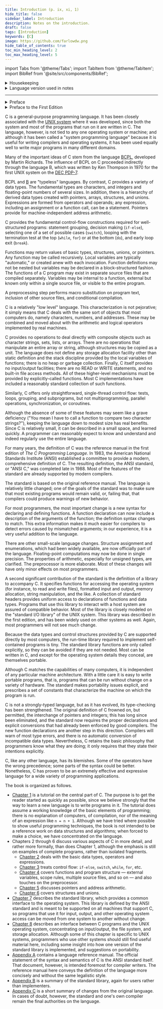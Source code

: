 ```yaml
---
title: Introduction (p. ix, xi, 1)
hide_title: false
sidebar_label: Introduction
description: Notes on the introduction.
draft: false
tags: [Introduction]
keywords: [C]
image: https://github.com/farlowdw.png
hide_table_of_contents: true
toc_min_heading_level: 2
toc_max_heading_level: 5
---
```


import Tabs from '@theme/Tabs';
import TabItem from '@theme/TabItem';
import BibRef from '@site/src/components/BibRef';

<details className='dwfDetails'><summary> Housekeeping</summary>

The original text has been reproduced in these notes, but comments (like this one) stand out as so-called [details](https://docusaurus.io/docs/markdown-features#details) and/or [admonitions](https://docusaurus.io/docs/markdown-features/admonitions). They are my own thoughts/perspectives.

</details>

<details className='dwfDetails'><summary> Language version used in notes</summary>

When running code samples from the book as well as my own experiments, I have used the `cc` program, where `cc --version` currently (Jan 30, 2023) gives me the following:

```
Apple clang version 14.0.0 (clang-1400.0.29.102)
Target: x86_64-apple-darwin21.6.0
Thread model: posix
InstalledDir: /Library/Developer/CommandLineTools/usr/bin
```

But what language version and standard are being used? As [this post](https://stackoverflow.com/a/53063656/5209533) details, we can use the following minimal test program to discover the details for ourselves:

```c title="details.c"
#include <stdio.h>

int main(void) {
#ifdef __STDC_VERSION__
    printf("__STDC_VERSION__ = %ld \n", __STDC_VERSION__);
#endif
#ifdef __STRICT_ANSI__
    puts("__STRICT_ANSI__");
#endif
    return 0;
}
```

Compiling `details.c` and running the executable (i.e., `cc details.c && ./a.out`) prints the following to standard output: `__STDC_VERSION__ = 201710`. Hence, C17 is the default language standard being used by `cc`. Of course, the language standard for C89 (when Kernighan and Ritchie authored the book) is quite different than C17 &#8212; differences have been remarked upon as appropriate (for my own uses).

To use `cc` in all its original glory (i.e., where the C89 language standard is being used), one can use `cc -ansi ...` or `cc -std=c89 ...` (they're equivalent).

</details>

---

<details><summary> Preface</summary>

The computing world has undergone a revolution since the publication of
*The C Programming Language* in 1978. Big computers are much bigger, and
personal computers have capabilities that rival the mainframes of a decade ago.
During this time, C has changed too, although only modestly, and it has spread
far beyond its origins as the language of the UNIX operating system.

The growing popularity of C, the changes in the language over the years,
and the creation of compilers by groups not involved in its design, combined to
demonstrate a need for a more precise and more contemporary definition of the
language than the first edition of this book provided. In 1983, the [American
National Standards Institute (ANSI)](https://en.wikipedia.org/wiki/American_National_Standards_Institute) established a committee whose goal was to
produce "an unambiguous and machine-independent definition of the language
C," while still retaining its spirit. The result is the ANSI standard for C.

The standard formalizes constructions that were hinted at but not described
in the first edition, particularly [structure assignment](https://en.wikipedia.org/wiki/Struct_(C_programming_language)) and [enumerations](https://en.wikipedia.org/wiki/Enumerated_type#C). It provides
a new form of function declaration that permits cross-checking of definition
with use. It specifies a standard library, with an extensive set of functions
for performing input and output, memory management, string manipulation,
and similar tasks. It makes precise the behavior of features that were not
spelled out in the original definition, and at the same time states explicitly
which aspects of the language remain machine-dependent.

This second edition of *The C Programming Language* describes C as defined
by the ANSI standard. Although we have noted the places where the language
has evolved, we have chosen to write exclusively in the new form. For the most
part, this makes no significant difference; the most visible change is the new
form of function declaration and definition. Modern compilers already support
most features of the standard.

We have tried to retain the brevity of the first edition. C is not a big
language, and it is not well served by a big book. We have improved the exposition
of critical features, such as [pointers](https://en.wikipedia.org/wiki/Pointer_(computer_programming)), that are central to C programming.
We have refined the original examples, and have added new examples in several
chapters. For instance, the treatment of complicated declarations is augmented
by programs that convert declarations into words and vice versa. As before, all
examples have been tested directly from the text, which is in machine-readable
form.

- [Appendix A](/docs/c-programming-language/book-notes/appendix-a-reference-manual), the reference manual, is not the standard, but our attempt to
convey the essentials of the standard in a smaller space. It is meant for easy
comprehension by programmers, but not as a definition for compiler writers &#8212; that
role properly belongs to the standard itself.
- [Appendix B](/docs/c-programming-language/book-notes/appendix-b-standard-library) is a summary of
the facilities of the standard library. It too is meant for reference by programmers,
not implementers.
- [Appendix C](/docs/c-programming-language/book-notes/appendix-c-summary-of-changes) is a concise summary of the changes from the original version.

As we said in the preface to the first edition, C "wears well as one's experience
with it grows." With a decade more experience, we still feel that way.
We hope that this book will help you to learn C and to use it well.

We are deeply indebted to friends who helped us to produce this second edition.
Jon Bentley, Doug Gwyn, Doug Mcilroy, Peter Nelson, and Rob Pike
gave us perceptive comments on almost every page of draft manuscripts. We
are grateful for careful reading by Al Aho, Dennis Allison, Joe Campbell, G. R.
Emlin, Karen Fortgang, Allen Holub, Andrew Hume, Dave Kristol, John
Linderman, Dave Prosser, Gene Spafford, and Chris Van Wyk. We also
received helpful suggestions from Bill Cheswick, Mark Kernighan, Andy
Koenig, Robin Lake, Tom London, Jim Reeds, Clovis Tondo, and Peter Weinberger.
Dave Prosser answered many detailed questions about the ANSI standard.
We used Bjarne Stroustrup's C++ translator extensively for local testing
of our programs, and Pave Kristof provided us with an ANSI C compiler for
final testing; Rich Drechsler helped greatly with typesetting.

Our sincere thanks to all.

</details>

<details><summary> Preface to the First Edition</summary>

C is a general-purpose programming language which features economy of
expression, modern control flow and data structures, and a rich set of operators.
C is not a "very high level" language, nor a "big" one, and is not specialized to
any particular area of application. But its absence of restrictions and its generality
make it more convenient and effective for many tasks than supposedly
more powerful languages.

C was originally designed for and implemented on the UNIX operating system
on the [DEC PDP-11](https://en.wikipedia.org/wiki/PDP-11), by Dennis Ritchie. The operating system, the C com·
piler, and essentially all UNIX applications programs (including all of the
software used to prepare this book) are written in C. Production compilers also
exist for several other machines, including the [IBM System/370](https://en.wikipedia.org/wiki/IBM_System/370), the 
[Honeywell 6000](https://en.wikipedia.org/wiki/Honeywell_6000_series), and the [Interdata 8/32](https://en.wikipedia.org/wiki/Interdata_7/32_and_8/32). C is not tied to any particular hardware or system,
however, and it is easy to write programs that will run without change on
any machine that supports C.

This book is meant to help the reader learn how to program in C. It contains
a tutorial introduction to get new users started as soon as possible,
separate chapters on each major feature, and a reference manual. Most of the
treatment is based on reading, writing and revising examples, rather than on
mere statements of rules. For the most part, the examples are complete, real
programs, rather than isolated fragments. All examples have been tested
directly from the text, which is in machine-readable form. Besides showing how
to make effective use of the language, we have also tried where possible to illustrate
useful algorithms and principles of good style and sound design.

The book is not an introductory programming manual; it assumes some familiarity
with basic programming concepts like variables, assignment statements,
loops, and functions. Nonetheless, a novice programmer should be able to read
along and pick up the language, although access to a more knowledgeable colleague
will help.

In our experience, C has proven to be a pleasant, expressive, and versatile
language for a wide variety of programs. It is easy to learn, and it wears well
as one's experience with it grows. We hope that this book will help you to use it
well.

The thoughtful criticisms and suggestions of many friends and colleagues
have added greatly to this book and to our pleasure in writing it. In particular,
Mike Bianchi, Jim Blue, Stu Feldman, Doug Mcilroy, Bill Roome, Bob Rosin,
and Larry Rosier all read multiple versions with care. We are also indebted to
Al Aho, Steve Bourne, Dan Dvorak, Chuck Haley, Debbie Haley, Marion
Harris, Rick Holt, Steve Johnson, John Mashey, Bob Mitze, Ralph Muha, Peter
Nelson, Elliot Pinson, Bill Plauger, Jerry Spivack, Ken Thompson, and Peter
Weinberger for helpful comments at various stages, and to Mike Lesk and Joe
Ossanna for invaluable assistance with typesetting.

</details>

C is a general-purpose programming language. It has been closely associated
with the [UNIX system](https://en.wikipedia.org/wiki/Unix) where it was developed, since both the system and
most of the programs that run on it are written in C. The language, however, is
not tied to any one operating system or machine; and although it has been
called a "system programming language" because it is useful for writing compilers
and operating systems, it has been used equally well to write major programs
in many different domains.

Many of the important ideas of C stem from the language [BCPL](https://en.wikipedia.org/wiki/BCPL), developed
by Martin Richards. The influence of BCPL on C proceeded indirectly through
the language B, which was written by Ken Thompson in 1970 for the first
UNIX system on the [DEC PDP-7](https://en.wikipedia.org/wiki/PDP-7).

BCPL and [B](https://en.wikipedia.org/wiki/B_(programming_language)) are "typeless" languages. By contrast, C provides a variety of
data types. The fundamental types are characters, and integers and floating-point
numbers of several sizes. In addition, there is a hierarchy of derived data
types created with pointers, arrays, structures, and unions. Expressions are
formed from operators and operands; any expression, including an assignment or
a function call, can be a statement. Pointers provide for machine-independent
address arithmetic.

C provides the fundamental control-flow constructions required for well-structured
programs: statement grouping, decision making (`if-else`), selecting
one of a set of possible cases (`switch`), looping with the termination test at the
top (`while`, `for`) or at the bottom (`do`), and early loop exit (`break`).

Functions may return values of basic types, structures, unions, or pointers.
Any function may be called recursively. Local variables are typically
"automatic," or created anew with each invocation. Function definitions may
not be nested but variables may be declared in a block-structured fashion. The
functions of a C program may exist in separate source files that are compiled
separately. Variables may be internal to a function, external but known only
within a single source file, or visible to the entire program.

A preprocessing step performs macro substitution on program text, inclusion
of other source files, and conditional compilation.

C is a relatively "low level" language. This characterization is not
pejorative; it simply means that C deals with the same sort of objects that most
computers do, namely characters, numbers, and addresses. These may be combined
and moved about with the arithmetic and logical operators implemented
by real machines.

C provides no operations to deal directly with composite objects such as
character strings, sets, lists, or arrays. There are no operations that manipulate
an entire array or string, although structures may be copied as a unit. The
language does not define any storage allocation facility other than static definition
and the stack discipline provided by the local variables of functions; there is
no heap or garbage collection. Finally, C itself provides no input/output facilities;
there are no READ or WRITE statements, and no built-in file access
methods. All of these higher-level mechanisms must be provided by explicitly-called
functions. Most C implementations have included a reasonably standard
collection of such functions.

Similarly, C offers only straightforward, single-thread control flow: tests,
loops, grouping, and subprograms, but not multiprogramming, parallel operations,
synchronization, or coroutines.

Although the absence of some of these features may seem like a grave deficiency
("You mean I have to call a function to compare two character
strings?"), keeping the language down to modest size has real benefits. Since C
is relatively small, it can be described in a small space, and learned quickly. A
programmer can reasonably expect to know and understand and indeed regularly
use the entire language.

For many years, the definition of C was the reference manual in the first
edition of *The C Programming Language*. In 1983, the American National
Standards Institute (ANSI) established a committee to provide a modern,
comprehensive definition of C. The resulting definition, the ANSI standard, or
"ANSI C," was completed late in 1988. Most of the features of the standard
are already supported by modern compilers.

The standard is based on the original reference manual. The language is
relatively little changed; one of the goals of the standard was to make sure that
most existing programs would remain valid, or, failing that, that compilers could
produce warnings of new behavior.

For most programmers, the most important change is a new syntax for
declaring and defining functions. A function declaration can now include a
description of the arguments of the function; the definition syntax changes to
match. This extra information makes it much easier for compilers to detect
errors caused by mismatched arguments; in our experience, it is a very useful
addition to the language.

There are other small-scale language changes. Structure assignment and
enumerations, which had been widely available, are now officially part of the
language. Floating-point computations may now be done in single precision.
The properties of arithmetic, especially for unsigned types, are clarified. The
preprocessor is more elaborate. Most of these changes will have only minor
effects on most programmers.

A second significant contribution of the standard is the definition of a library
to accompany C. It specifies functions for accessing the operating system (for
instance, to read and write files), formatted input and output, memory allocation,
string manipulation, and the like. A collection of standard headers provides
uniform access to declarations of functions and data types. Programs that
use this library to interact with a host system are assured of compatible
behavior. Most of the library is closely modeled on the "standard I/O library"
of the UNIX system. This library was described in the first edition, and has
been widely used on other systems as well. Again, most programmers will not
see much change.

Because the data types and control structures provided by C are supported
directly by most computers, the run-time library required to implement self-contained
programs is tiny. The standard library functions are only called
explicitly, so they can be avoided if they are not needed. Most can be written in
C, and except for the operating system details they conceal, are themselves portable.

Although C matches the capabilities of many computers, it is independent of
any particular machine architecture. With a little care it is easy to write portable
programs, that is, programs that can be run without change on a variety of
hardware. The standard makes portability issues explicit, and prescribes a set
of constants that characterize the machine on which the program is run.

C is not a strongly-typed language, but as it has evolved, its type-checking
has been strengthened. The original definition of C frowned on, but permitted,
the interchange of pointers and integers; this has long since been eliminated, and
the standard now requires the proper declarations and explicit conversions that
had already been enforced by good compilers. The new function declarations
are another step in this direction. Compilers will warn of most type errors, and
there is no automatic conversion of incompatible data types. Nevertheless, C
retains the basic philosophy that programmers know what they are doing; it only
requires that they state their intentions explicitly.

C, like any other language, has its blemishes. Some of the operators have
the wrong precedence; some parts of the syntax could be better. Nonetheless, C
has proven to be an extremely effective and expressive language for a wide
variety of programming applications.

The book is organized as follows. 

- [Chapter 1](/docs/c-programming-language/book-notes/a-tutorial-introduction) is a tutorial on the central part of C. The purpose is to get the reader started as quickly as possible, since we believe strongly that the way to learn a new language is to write programs in it. The tutorial does assume a working knowledge of the basic elements of programming; there is no explanation of computers, of compilation, nor of the meaning of an expression like `n = n + 1`. Although we have tried where possible to show useful programming techniques, the book is not intended to be a reference work on data structures and algorithms; when forced to make a choice, we have concentrated on the language.
- Chapters 2 through 6 discuss various aspects of C in more detail, and rather
more formally, than does Chapter 1, although the emphasis is still on examples
of complete programs, rather than isolated fragments. 
  + [Chapter 2](/docs/c-programming-language/book-notes/types-operators-expressions) deals with the basic data types, operators and expressions. 
  + [Chapter 3](/docs/c-programming-language/book-notes/control-flow) treats control flow: `if-else`, `switch`, `while`, `for`, etc. 
  + [Chapter 4](/docs/c-programming-language/book-notes/functions-program-structures) covers functions and program structure &#8212; external variables, scope rules, multiple source files, and so on &#8212; and also touches on the preprocessor. 
  + [Chapter 5](/docs/c-programming-language/book-notes/pointers-arrays) discusses pointers and address arithmetic. 
  + [Chapter 6](/docs/c-programming-language/book-notes/structures) covers structures and unions.
- [Chapter 7](/docs/c-programming-language/book-notes/input-output) describes the standard library, which provides a common interface to the operating system. This library is defined by the ANSI standard and is meant to be supported on all machines that support C, so programs that use it for input, output, and other operating system access can be moved from one system to another without change.
- [Chapter 8](/docs/c-programming-language/book-notes/unix-system-interface) describes an interface between C programs and the UNIX operating system, concentrating on input/output, the file system, and storage allocation. Although some of this chapter is specific to UNIX systems, programmers who use other systems should still find useful material here, including some insight into how one version of the standard library is implemented, and suggestions on portability.
- [Appendix A](/docs/c-programming-language/book-notes/appendix-a-reference-manual) contains a language reference manual. The official statement of the syntax and semantics of C is the ANSI standard itself. That document, however, is intended foremost for compiler writers. The reference manual here conveys the definition of the language more concisely and without the same legalistic style. 
- [Appendix B](/docs/c-programming-language/book-notes/appendix-b-standard-library) is a summary of the standard library, again for users rather than implementers. 
- [Appendix C](/docs/c-programming-language/book-notes/appendix-c-summary-of-changes) is a short summary of changes from the original language. In cases of doubt, however, the standard and one's own compiler remain the final authorities on the language.
